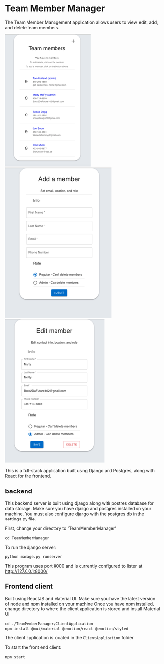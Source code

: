 
# Team Member Manager

The Team Member Management application allows users to view, edit, add, and delete team members.

![alt text](https://github.com/nikhil0929/TeamMemberManager/blob/09d892f289ccfc0a29e124c36890db9d26625b33/pictures/ListMember.png?raw=true)
![alt text](https://github.com/nikhil0929/TeamMemberManager/blob/346442fe343291c7f8201d350681ed401c7bd239/pictures/AddMember.png?raw=true)
![alt text](https://github.com/nikhil0929/TeamMemberManager/blob/346442fe343291c7f8201d350681ed401c7bd239/pictures/EditMember.png?raw=true)


This is a full-stack application built using Django and Postgres, along with React for the frontend.

## backend

This backend server is built using django along with postres database for data storage. Make sure you have django and postgres installed on your machine. 
You must also configure django with the postgres db in the settings.py file. 

First, change your directory to 'TeamMemberManager'
```
cd TeamMemberManager
```

To run the django server:
```
python manage.py runserver
```

This program uses port 8000 and is currently configured to listen at http://127.0.0.1:8000/

## Frontend client
Built using ReactJS and Material UI. Make sure you have the latest version of node and npm installed on your machine
Once you have npm installed, change directory to where the client application is stored and install Material UI

```
cd ./TeamMemberManager/ClientApplication
npm install @mui/material @emotion/react @emotion/styled
```
The client application is located in the ```ClientApplication``` folder

To start the front end client:
```
npm start
```

